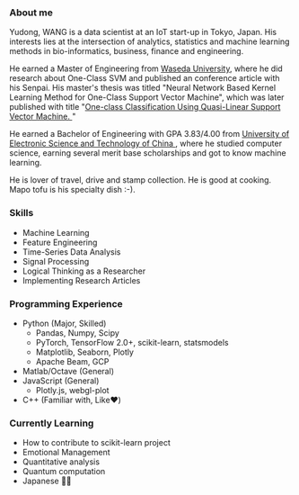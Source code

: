 ### About me

<!--
**Fizzez/Fizzez** is a ✨ _special_ ✨ repository because its `README.md` (this file) appears on your GitHub profile.

Here are some ideas to get you started:

- 🔭 I’m currently working on ...
- 🌱 I’m currently learning ...
- 👯 I’m looking to collaborate on ...
- 🤔 I’m looking for help with ...
- 💬 Ask me about ...
- 📫 How to reach me: ...
- 😄 Pronouns: ...
- ⚡ Fun fact: ...
-->

Yudong, WANG is a data scientist at an IoT start-up in Tokyo, Japan. His 
interests lies at the intersection of analytics, statistics and machine 
learning methods in bio-informatics, business, finance and engineering.

He earned a Master of Engineering from 
[Waseda University](https://www.waseda.jp/top/en/), where he did 
research about One-Class SVM and published an conference article with 
his Senpai. His master's thesis was titled "Neural Network Based Kernel 
Learning Method for One-Class Support Vector Machine", which was later 
published with title 
"[One-class Classification Using Quasi-Linear Support Vector Machine.
](https://ieeexplore.ieee.org/abstract/document/8616117)"

He earned a Bachelor of Engineering with GPA 3.83/4.00 from [University of 
Electronic Science and Technology of China
](https://en.wikipedia.org/wiki/University_of_Electronic_Science_and_Technology_of_China), 
where he studied computer science, earning several merit base scholarships 
and got to know machine learning.

He is lover of travel, drive and stamp collection. He is good at cooking.
Mapo tofu is his specialty dish :-). 


### Skills
- Machine Learning 
- Feature Engineering
- Time-Series Data Analysis
- Signal Processing
- Logical Thinking as a Researcher
- Implementing Research Articles
 
### Programming Experience
- Python (Major, Skilled)
  - Pandas, Numpy, Scipy
  - PyTorch, TensorFlow 2.0+, scikit-learn, statsmodels
  - Matplotlib, Seaborn, Plotly
  - Apache Beam, GCP
- Matlab/Octave (General)
- JavaScript (General)
  - Plotly.js, webgl-plot
- C++ (Familiar with, Like❤️)

### Currently Learning
- How to contribute to scikit-learn project
- Emotional Management
- Quantitative analysis 
- Quantum computation 
- Japanese 💬💬
